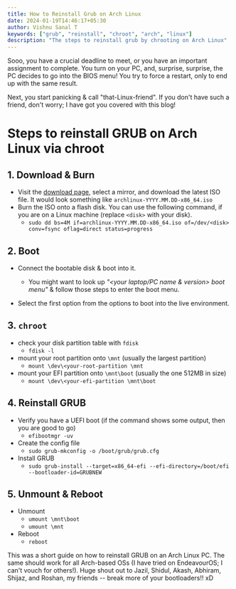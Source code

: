 ```yaml
---
title: How to Reinstall Grub on Arch Linux
date: 2024-01-19T14:46:17+05:30
author: Vishnu Sanal T
keywords: ["grub", "reinstall", "chroot", "arch", "linux"]
description: "The steps to reinstall grub by chrooting on Arch Linux"
---
```


Sooo, you have a crucial deadline to meet, or you have an important assignment to complete. You turn on your PC, and, surprise, surprise, the PC decides to go into the BIOS menu! You try to force a restart, only to end up with the same result.

Next, you start panicking & call  "that-Linux-friend". If you don't have such a friend, don't worry; I have got you covered with this blog!

# Steps to reinstall GRUB on Arch Linux via chroot

## 1. Download & Burn

- Visit the [download page](https://archlinux.org/download/), select a mirror, and download the latest ISO file. It would look something like `archlinux-YYYY.MM.DD-x86_64.iso`
- Burn the ISO onto a flash disk. You can use the following command, if you are on a Linux machine (replace `<disk>` with your disk).
    - ```sudo dd bs=4M if=archlinux-YYYY.MM.DD-x86_64.iso of=/dev/<disk> conv=fsync oflag=direct status=progress```

## 2. Boot

- Connect the bootable disk & boot into it.
    - You might want to look up _"<your laptop/PC name & version> boot menu"_ & follow those steps to enter the boot menu.

- Select the first option from the options to boot into the live environment.

## 3. `chroot`

- check your disk partition table with `fdisk`
    - `fdisk -l`
- mount your root partition onto `\mnt` (usually the largest partition)
    - `mount \dev\<your-root-partition \mnt` 
- mount your EFI partition onto `\mnt\boot` (usually the one 512MB in size)
    - `mount \dev\<your-efi-partition \mnt\boot`

## 4. Reinstall GRUB

- Verify you have a UEFI boot (if the command shows some output, then you are good to go)
    - `efibootmgr -uv`
- Create the config file
    - `sudo grub-mkconfig -o /boot/grub/grub.cfg`
- Install GRUB
    - `sudo grub-install --target=x86_64-efi --efi-directory=/boot/efi --bootloader-id=GRUBNEW`

## 5. Unmount & Reboot

- Unmount
    - `umount \mnt\boot`
    - `umount \mnt`
- Reboot
    - `reboot`

This was a short guide on how to reinstall GRUB on an Arch Linux PC. The same should work for all Arch-based OSs (I have tried on EndeavourOS; I can't vouch for others!). Huge shout out to Jazil, Shidul, Akash, Abhiram, Shijaz, and Roshan, my friends -- break more of your bootloaders!! xD